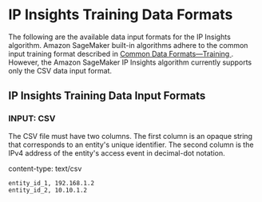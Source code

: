 # IP Insights Training Data Formats<a name="ip-insights-training-data-formats"></a>

The following are the available data input formats for the IP Insights algorithm\. Amazon SageMaker built\-in algorithms adhere to the common input training format described in [ Common Data Formats—Training ](cdf-training.md)\. However, the Amazon SageMaker IP Insights algorithm currently supports only the CSV data input format\.

## IP Insights Training Data Input Formats<a name="ip-insights-training-input-format-requests"></a>

### INPUT: CSV<a name="ip-insights-input-csv"></a>

The CSV file must have two columns\. The first column is an opaque string that corresponds to an entity's unique identifier\. The second column is the IPv4 address of the entity's access event in decimal\-dot notation\. 

content\-type: text/csv

```
entity_id_1, 192.168.1.2
entity_id_2, 10.10.1.2
```